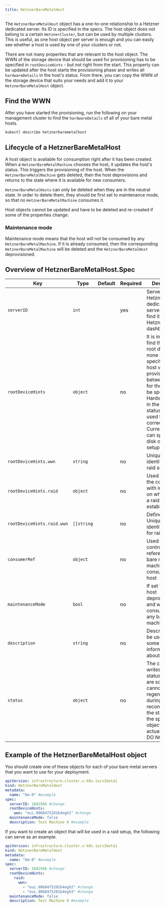 ```yaml
---
title: HetznerBareMetalHost
---
```


The `HetznerBareMetalHost` object has a one-to-one relationship to a Hetzner dedicated server. Its ID is specified in the specs. The host object does not belong to a certain `HetznerCluster`, but can be used by multiple clusters. This is useful, as one host object per server is enough and you can easily see whether a host is used by one of your clusters or not.

There are not many properties that are relevant to the host object. The WWN of the storage device that should be used for provisioning has to be specified in `rootDeviceHints` - but not right from the start. This property can be updated after the host starts the provisioning phase and writes all `hardwareDetails` in the host's status. From there, you can copy the WWN of the storage device that suits your needs and add it to your `HetznerBareMetalHost` object.

## Find the WWN

After you have started the provisioning, run the following on your management cluster to find the `hardwareDetails` of all of your bare metal hosts.

```shell
kubectl describe hetznerbaremetalhost
```

## Lifecycle of a HetznerBareMetalHost

A host object is available for consumption right after it has been created. When a `HetznerBareMetalMachine` chooses the host, it updates the host's status. This triggers the provisioning of the host. When the `HetznerBareMetalMachine` gets deleted, then the host deprovisions and returns to the state where it is available for new consumers.

`HetznerBareMetalHosts` can only be deleted when they are in the neutral state. In order to delete them, they should be first set to maintenance mode, so that no `HetznerBareMetalMachine` consumes it.

Host objects cannot be updated and have to be deleted and re-created if some of the properties change.

### Maintenance mode

Maintenance mode means that the host will not be consumed by any `HetznerBareMetalMachine`. If it is already consumed, then the corresponding `HetznerBareMetalMachine` will be deleted and the `HetznerBareMetalHost` deprovisioned.

## Overview of HetznerBareMetalHost.Spec

| Key                        | Type       | Default | Required | Description                                                                                                                                                                                                                                                                                  |
| -------------------------- | ---------- | ------- | -------- | -------------------------------------------------------------------------------------------------------------------------------------------------------------------------------------------------------------------------------------------------------------------------------------------- |
| `serverID`                 | `int`      |         | yes      | Server ID of the Hetzner dedicated server, you can find it on your Hetzner robot dashboard                                                                                                                                                                                                   |
| `rootDeviceHints`          | `object`   |         | no       | It is important to find the correct root device. If none are specified, the host will stop provisioning in between to wait for the details to be specified. HardwareDetails in the host's status can be used to find the correct device. Currently, you can specify one disk or a raid setup |
| `rootDeviceHints.wwn`      | `string`   |         | no       | Unique storage identifier for non raid setups                                                                                                                                                                                                                                                |
| `rootDeviceHints.raid`     | `object`   |         | no       | Used to provide the controller with information on which disks a raid can be established                                                                                                                                                                                                     |
| `rootDeviceHints.raid.wwn` | `[]string` |         | no       | Defines a list of Unique storage identifiers used for raid setups                                                                                                                                                                                                                            |
| `consumerRef`              | `object`   |         | no       | Used by the controller and references the bare metal machine that consumes this host                                                                                                                                                                                                         |
| `maintenanceMode`          | `bool`     |         | no       | If set to true, the host deprovisions and will not be consumed by any bare metal machine                                                                                                                                                                                                     |
| `description`              | `string`   |         | no       | Description can be used to store some valuable information about this host                                                                                                                                                                                                                   |
| `status`                   | `object`   |         | no       | The controller writes this status. As there are some that cannot be regenerated during any reconcilement, the status is in the specs of the object - not the actual status. DO NOT EDIT!!!                                                                                                   |

## Example of the HetznerBareMetalHost object

You should create one of these objects for each of your bare metal servers that you want to use for your deployment.

```yaml
apiVersion: infrastructure.cluster.x-k8s.io/v1beta1
kind: HetznerBareMetalHost
metadata:
  name: "bm-0" #example
spec:
  serverID: 1682566 #change
  rootDeviceHints:
    wwn: "eui.0068475201b4egh2" #change
  maintenanceMode: false
  description: Test Machine 0 #example
```

If you want to create an object that will be used in a raid setup, the following can serve as an example.

```yaml
apiVersion: infrastructure.cluster.x-k8s.io/v1beta1
kind: HetznerBareMetalHost
metadata:
  name: "bm-0" #example
spec:
  serverID: 1682566 #change
  rootDeviceHints:
    raid:
      wwn:
        - "eui.0068475201b4egh2" #change
        - "eui.0068475201b4egh3" #change
  maintenanceMode: false
  description: Test Machine 0 #example
```
